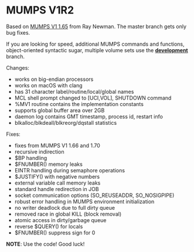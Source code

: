 MUMPS V1R2
==========

Based on [MUMPS V1 1.65](http://sf.net/projects/mumps) from Ray Newman.
The master branch gets only bug fixes.

If you are looking for speed, additional MUMPS commands and functions, 
object-oriented syntactic sugar, multiple volume sets use the 
[**development**](https://github.com/pahihu/mumps/tree/development) branch.

Changes:

  * works on big-endian processors
  * works on macOS with clang
  * has 31 character label/routine/local/global names
  * MCL shell prompt changed to [UCI,VOL], SHUTDOWN command
  * %MV1 routine contains the implementation constants
  * supports global buffer area over 2GB
  * daemon log contains GMT timestamp, process id, restart info
  * blkalloc/blkdeall/blkreorg/dqstall statistics

Fixes:
  * fixes from MUMPS V1 1.66 and 1.70
  * recursive indirection
  * $BP handling
  * $FNUMBER() memory leaks
  * EINTR handling during semaphore operations
  * $JUSTIFY() with negative numbers
  * external variable call memory leaks
  * standard handle redirection in JOB
  * socket communication options (SO_REUSEADDR, SO_NOSIGPIPE)
  * robust error handling in MUMPS environment initialization
  * no writer deadlock due to full dirty queue
  * removed race in global KILL (block removal)
  * atomic access in dirty/garbage queue
  * reverse $QUERY() for locals
  * $FNUMBER() suppress sign for 0

**NOTE**: Use the code! Good luck!
